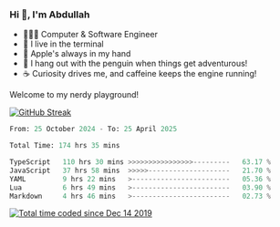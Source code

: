 <h3>Hi 👋, I'm Abdullah</h3>

- 👨🏻‍💻 Computer & Software Engineer
- 🖤 I live in the terminal
- 🍎 Apple's always in my hand
- 🐧 I hang out with the penguin when things get adventurous!
- ☕ Curiosity drives me, and caffeine keeps the engine running!

Welcome to my nerdy playground!

[![GitHub Streak](https://streak-stats.demolab.com?user=al3bad&theme=transparent&date_format=j%20M%5B%20Y%5D)](https://git.io/streak-stats)

<!--START_SECTION:waka-->

```python
From: 25 October 2024 - To: 25 April 2025

Total Time: 174 hrs 35 mins

TypeScript   110 hrs 30 mins >>>>>>>>>>>>>>>>---------   63.17 %
JavaScript   37 hrs 58 mins  >>>>>--------------------   21.70 %
YAML         9 hrs 22 mins   >------------------------   05.36 %
Lua          6 hrs 49 mins   >------------------------   03.90 %
Markdown     4 hrs 46 mins   >------------------------   02.73 %
```

<!--END_SECTION:waka-->

<p>
  <a href="https://wakatime.com/@ce2a2aac-0d6b-4d65-b864-8a4bcaf12967"><img src="https://wakatime.com/badge/user/ce2a2aac-0d6b-4d65-b864-8a4bcaf12967.svg" alt="Total time coded since Dec 14 2019" /></a>
</p>
